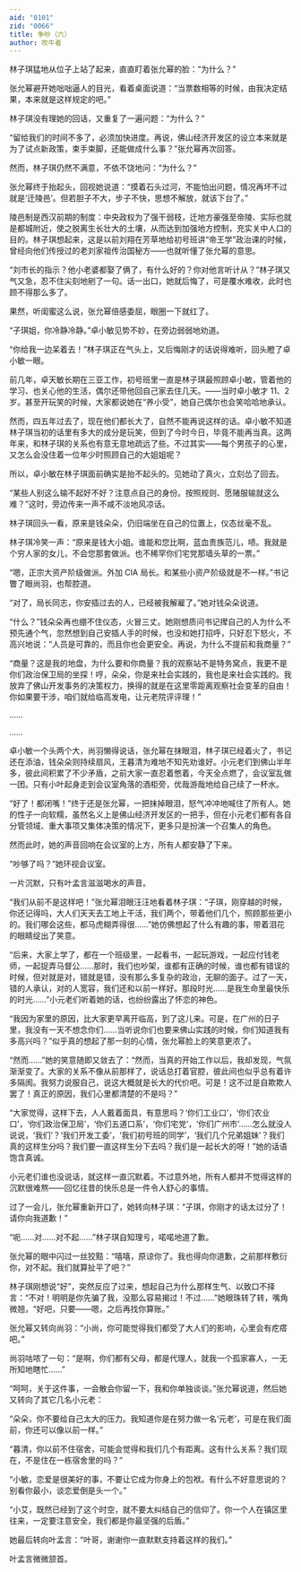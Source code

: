 ```yaml
---
aid: "0101"
zid: "0066"
title: 争吵（六）
author: 吹牛者
---
```


林子琪猛地从位子上站了起来，直直盯着张允幂的脸：“为什么？”



张允幂避开她咄咄逼人的目光，看着桌面说道：“当票数相等的时候，由我决定结果，本来就是这样规定的吧。”



林子琪没有理她的回话，又重复了一遍问题：“为什么？”



“留给我们的时间不多了，必须加快进度。再说，佛山经济开发区的设立本来就是为了试点新政策，束手束脚，还能做成什么事？”张允幂再次回答。



然而，林子琪仍然不满意，不依不饶地问：“为什么？”



张允幂终于抬起头，回视她说道：“摸着石头过河，不能怕出问题，情况再坏不过就是‘迁陵邑’。但若胆子不大，步子不快，思想不解放，就该下台了。”



陵邑制是西汉前期的制度：中央政权为了强干弱枝，迁地方豪强至帝陵、实际也就是都城附近，使之脱离生长壮大的土壤，从而达到加强地方控制，充实关中人口的目的。林子琪想起来，这是以前刘翔在芳草地给初号班讲“帝王学”政治课的时候，曾经向他们传授过的老刘家祖传治国秘方——也就听懂了张允幂的意思。



“刘市长的指示？他小老婆都娶了俩了，有什么好的？你对他言听计从？”林子琪又气又急，忍不住尖刻地剜了一句。话一出口，她就后悔了，可是覆水难收，此时也顾不得那么多了。



果然，听闺蜜这么说，张允幂倍感委屈，眼圈一下就红了。



“子琪姐，你冷静冷静。”卓小敏见势不妙，在旁边弱弱地劝道。



“你给我一边呆着去！”林子琪正在气头上，又后悔刚才的话说得难听，回头瞪了卓小敏一眼。



前几年，卓天敏长期在三亚工作，初号班里一直是林子琪最照顾卓小敏，管着他的学习、也关心他的生活，偶尔还带他回自己家去住几天。——当时卓小敏才 11、2 岁。甚至开玩笑的时候，大家都说她在“养小受”，她自己偶尔也会笑哈哈地承认。



然而，四五年过去了，现在他们都长大了，自然不能再说这样的话。卓小敏不知道林子琪当初的话里有多大的成分是玩笑，但到了今时今日，毕竟不能再当真。这两年来，和林子琪的关系也有意无意地疏远了些。不过其实——每个男孩子的心里，又怎么会没住着一位年少时照顾自己的大姐姐呢？



所以，卓小敏在林子琪面前确实是抬不起头的。见她动了真火，立刻怂了回去。



“某些人别这么输不起好不好？注意点自己的身份。按照规则、愿赌服输就这么难？”这时，旁边传来一声不咸不淡地风凉话。



林子琪回头一看，原来是钱朵朵，仍旧端坐在自己的位置上，仪态丝毫不乱。



林子琪冷笑一声：“原来是钱大小姐。谁能和您比啊，蓝血贵族范儿，啧。我就是个穷人家的女儿，不会您那套做派。也不稀罕你们宅党那墙头草的一票。”



“嗯，正宗大资产阶级做派。外加 CIA 局长。和某些小资产阶级就是不一样。”书记瞥了眼尚羽，也帮腔道。



“对了，局长同志，你安插过去的人，已经被我解雇了。”她对钱朵朵说道。



“什么？”钱朵朵再也绷不住仪态，火冒三丈。她刚想质问书记撵自己的人为什么不预先通个气，忽然想到自己安插人手的时候，也没和她打招呼，只好忍下怒火，不高兴地说：“人员是可靠的，而且你也会更安全。再说，为什么不提前和我商量？”



“商量？这是我的地盘，为什么要和你商量？我的观察站不是特务窝点，我更不是你们政治保卫局的坐探！哼，朵朵，你是来社会实践的，我也是来社会实践的。我放弃了佛山开发事务的决策权力，换得的就是在这里零距离观察社会变革的自由！你如果要干涉，咱们就给临高发电，让元老院评评理！”



……

……



卓小敏一个头两个大，尚羽懒得说话，张允幂在抹眼泪，林子琪已经着火了，书记还在添油，钱朵朵则持续扇风，王暮清为难地不知先劝谁好。小元老们到佛山半年多，彼此间积累了不少矛盾，之前大家一直忍着憋着，今天全点燃了，会议室乱做一团。只有小叶起身走到会议室角落的酒柜旁，优哉游哉地给自己续了一杯水。



“好了！都闭嘴！”终于还是张允幂，一把抹掉眼泪，怒气冲冲地喊住了所有人。她的性子一向软糯，虽然名义上是佛山经济开发区的一把手，但在小元老们都有各自分管领域、重大事项又集体决策的情况下，更多只是扮演一个召集人的角色。



然而此时，她的声音回响在会议室的上方，所有人都安静了下来。



“吵够了吗？”她环视会议室。



一片沉默，只有叶孟言滋滋喝水的声音。



“我们从前不是这样吧！”张允幂泪眼汪汪地看着林子琪：“子琪，刚穿越的时候，你还记得吗，大人们天天去工地上干活，我们两个，带着他们几个，照顾那些更小的。我们哪会这些，都马虎糊弄得很……”她仿佛想起了什么有趣的事，带着泪花的眼睛绽出了笑意。



“后来，大家上学了，都在一个班级里，一起看书，一起玩游戏，一起应付钱老师，一起捉弄马督公……那时，我们也吵架，谁都有正确的时候，谁也都有错误的时候，但对就是对，错就是错，没有那么多复杂的政治，无聊的面子。过了一天，错的人承认，对的人宽容，我们还和以前一样好。那段时光……是我生命里最快乐的时光……”小元老们听着她的话，也纷纷露出了怀恋的神色。



“我因为家里的原因，比大家更早离开临高，到了这儿来。可是，在广州的日子里，我没有一天不想念你们……当听说你们也要来佛山实践的时候，你们知道我有多高兴吗？”似乎真的想起了那一刻的心情，张允幂脸上的笑意更浓了。



“然而……”她的笑意随即又敛去了：“然而，当真的开始工作以后，我却发现，气氛渐渐变了。大家的关系不像从前那样了，说话总打着官腔，彼此间也似乎总有着许多隔阂。我努力说服自己，说这大概就是长大的代价吧。可是！这不过是自欺欺人罢了！真正的原因，我们心里都清楚的不是吗？”



“大家觉得，这样下去，人人戴着面具，有意思吗？‘你们工业口’，‘你们农业口’，‘你们政治保卫局’，‘你们五道口系’，‘你们宅党’，‘你们广州市’……怎么就没人说说，‘我们’？‘我们开发工委’，‘我们初号班的同学’，‘我们几个兄弟姐妹’？我们真的这样生分吗？我们要一直这样生分下去吗？我们是一起长大的呀！”她的话语饱含真诚。



小元老们谁也没说话，就这样一直沉默着。不过意外地，所有人都并不觉得这样的沉默很难熬——回忆往昔的快乐总是一件令人舒心的事情。



过了一会儿，张允幂重新开口了，她转向林子琪：“子琪，你刚才的话太过分了！请你向我道歉！”



“呃……对……对不起……”林子琪自知理亏，喏喏地道了歉。



张允幂的眼中闪过一丝狡黠：“嘻嘻，原谅你了。我也得向你道歉，之前那样敷衍你，对不起。我们就算扯平了吧？”



林子琪刚想说“好”，突然反应了过来，想起自己为什么那样生气、以致口不择言：“不对！明明是你先骗了我，没那么容易揭过！不过……”她眼珠转了转，嘴角微翘，“好吧，只要——嗯，之后再找你算账。”



张允幂又转向尚羽：“小尚，你可能觉得我们都受了大人们的影响，心里会有疙瘩吧。”



尚羽咕哝了一句：“是啊，你们都有父母，都是代理人，就我一个孤家寡人，一无所知地瞎忙……”



“呵呵，关于这件事，一会散会你留一下，我和你单独谈谈。”张允幂说道，然后她又转向了其它几名小元老：



“朵朵，你不要给自己太大的压力。我知道你是在努力做一名‘元老’，可是在我们面前，你还可以像以前一样。”

“暮清，你以前不住宿舍，可能会觉得和我们几个有距离。这有什么关系？我们现在，不是住在一栋宿舍里的吗？”

“小敏，恋爱是很美好的事，不要让它成为你身上的包袱。有什么不好意思说的？别看你最小，谈恋爱倒是头一个。”

“小艾，既然已经到了这个时空，就不要太纠结自己的信仰了。你一个人在镇区里往来，一定要注意安全，我们都是你最坚强的后盾。”



她最后转向叶孟言：“叶哥，谢谢你一直默默支持着这样的我们。”



叶孟言微微颔首。
